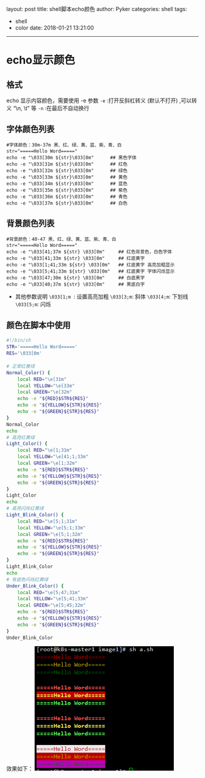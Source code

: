 layout: post
title: shell脚本echo颜色
author: Pyker
categories: shell
tags:
  - shell
  - color
date: 2018-01-21 13:21:00
---

# echo显示颜色
## 格式
echo 显示内容颜色，需要使用 -e 参数
`-e` :打开反斜杠转义 (默认不打开) ,可以转义 “\n, \t” 等
`-n` :在最后不自动换行

## 字体颜色列表
```
#字体颜色：30m-37m 黑、红、绿、黄、蓝、紫、青、白
str="=====Hello Word====="
echo -e "\033[30m ${str}\033[0m"      ## 黑色字体
echo -e "\033[31m ${str}\033[0m"      ## 红色
echo -e "\033[32m ${str}\033[0m"      ## 绿色
echo -e "\033[33m ${str}\033[0m"      ## 黄色
echo -e "\033[34m ${str}\033[0m"      ## 蓝色
echo -e "\033[35m ${str}\033[0m"      ## 紫色
echo -e "\033[36m ${str}\033[0m"      ## 青色
echo -e "\033[37m ${str}\033[0m"      ## 白色
```

## 背景颜色列表
```
#背景颜色：40-47 黑、红、绿、黄、蓝、紫、青、白
str="=====Hello Word====="
echo -e "\033[41;37m ${str} \033[0m"     ## 红色背景色，白色字体
echo -e "\033[41;33m ${str} \033[0m"     ## 红底黄字
echo -e "\033[1;41;33m ${str} \033[0m"   ## 红底黄字 高亮加粗显示
echo -e "\033[5;41;33m ${str} \033[0m"   ## 红底黄字 字体闪烁显示
echo -e "\033[47;30m ${str} \033[0m"     ## 白底黑字
echo -e "\033[40;37m ${str} \033[0m"     ## 黑底白字
```
* 其他参数说明
`\033[1;m `: 设置高亮加粗
`\033[3;m`:  斜体 
`\033[4;m`:  下划线 
`\033[5;m`:  闪烁

## 颜色在脚本中使用
```bash
#!/bin/sh
STR='=====Hello Word====='
RES='\033[0m'

# 正常红黄绿
Normal_Color() {
	local RED="\e[31m"
	local YELLOW="\e[33m"
	local GREEN="\e[32m"
	echo -e "${RED}$STR${RES}"
	echo -e "${YELLOW}${STR}${RES}"
	echo -e "${GREEN}${STR}${RES}"
}
Normal_Color
echo 
# 高亮红黄绿
Light_Color() {
	local RED="\e[1;31m"
	local YELLOW="\e[41;1;33m"
	local GREEN="\e[1;32m"
	echo -e "${RED}$STR${RES}"
	echo -e "${YELLOW}${STR}${RES}"
	echo -e "${GREEN}${STR}${RES}"
}
Light_Color
echo 
# 高亮闪烁红黄绿
Light_Blink_Color() {
	local RED="\e[5;1;31m"
	local YELLOW="\e[5;1;33m"
	local GREEN="\e[5;1;32m"
	echo -e "${RED}$STR${RES}"
	echo -e "${YELLOW}${STR}${RES}"
	echo -e "${GREEN}${STR}${RES}"
}
Light_Blink_Color
echo 
# 有底色闪烁红黄绿
Under_Blink_Color() {
	local RED="\e[5;47;31m"
	local YELLOW="\e[5;41;33m"
	local GREEN="\e[5;45;32m"
	echo -e "${RED}$STR${RES}"
	echo -e "${YELLOW}${STR}${RES}"
	echo -e "${GREEN}${STR}${RES}"
}
Under_Blink_Color
```
效果如下：
![](/images/pic/echo.gif)